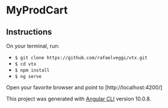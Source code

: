 # MyProdCart

## Instructions

On your terminal, run:
- `$ git clone https://github.com/rafaelveggi/vtx.git`
- `$ cd vtx`
- `$ npm install`
- `$ ng serve`

Open your favorite browser and point to [http://localhost:4200/]

This project was generated with [Angular CLI](https://github.com/angular/angular-cli) version 10.0.8.
